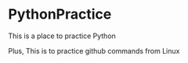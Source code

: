 # PythonPractice
This is a place to practice Python

Plus,
This is to practice github commands from Linux
